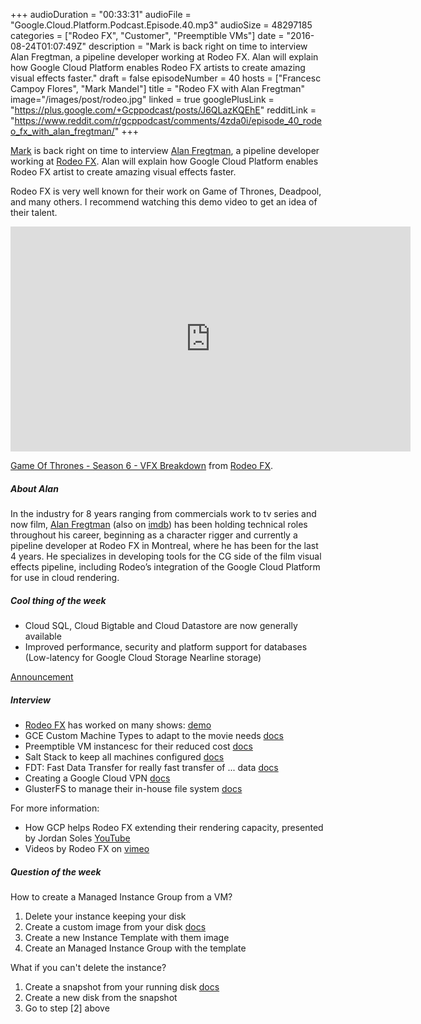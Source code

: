 +++
audioDuration = "00:33:31"
audioFile = "Google.Cloud.Platform.Podcast.Episode.40.mp3"
audioSize = 48297185
categories = ["Rodeo FX", "Customer", "Preemptible VMs"]
date = "2016-08-24T01:07:49Z"
description = "Mark is back right on time to interview Alan Fregtman, a pipeline developer working at Rodeo FX. Alan will explain how Google Cloud Platform enables Rodeo FX artists to create amazing visual effects faster."
draft = false
episodeNumber = 40
hosts = ["Francesc Campoy Flores", "Mark Mandel"]
title = "Rodeo FX with Alan Fregtman"
image="/images/post/rodeo.jpg"
linked = true
googlePlusLink = "https://plus.google.com/+Gcppodcast/posts/J6QLazKQEhE"
redditLink = "https://www.reddit.com/r/gcppodcast/comments/4zda0i/episode_40_rodeo_fx_with_alan_fregtman/"
+++

[Mark](https://twitter.com/Neurotic) is back right on time to interview
[Alan Fregtman](http://twitter.com/alanwritescode), a pipeline developer working at
[Rodeo FX](http://www.rodeofx.com/en/home).
Alan will explain how Google Cloud Platform enables Rodeo FX artist to create amazing visual effects faster.

Rodeo FX is very well known for their work on Game of Thrones, Deadpool, and many others.
I recommend watching this demo video to get an idea of their talent.

<iframe src="https://player.vimeo.com/video/175620233" width="640" height="360" frameborder="0" webkitallowfullscreen mozallowfullscreen allowfullscreen></iframe>
<p><a href="https://vimeo.com/175620233">Game Of Thrones - Season 6 - VFX Breakdown</a> from <a href="https://vimeo.com/rodeofx">Rodeo FX</a>.</p>

<!--more-->

##### About Alan

In the industry for 8 years ranging from commercials work to tv series and now film,
[Alan Fregtman](http://twitter.com/alanwritescode) (also on [imdb](http://www.imdb.com/name/nm4729415/))
has been holding technical roles throughout his career, beginning as a character
rigger and currently a pipeline developer at Rodeo FX in Montreal, where he has
been for the last 4 years. He specializes in developing tools for the CG side of
the film visual effects pipeline, including Rodeo’s integration of the Google
Cloud Platform for use in cloud rendering.

##### Cool thing of the week

- Cloud SQL, Cloud Bigtable and Cloud Datastore are now generally available
- Improved performance, security and platform support for databases (Low-latency for Google Cloud Storage Nearline storage)

[Announcement](https://cloudplatform.googleblog.com/2016/08/why-Google-Cloud-Platform-is-ready-for-your-enterprise-database-workloads.html)

##### Interview

- [Rodeo FX](http://www.rodeofx.com/en/home) has worked on many shows: [demo](https://vimeo.com/175620233)
- GCE Custom Machine Types to adapt to the movie needs [docs](https://cloud.google.com/compute/docs/machine-types#custom_machine_types)
- Preemptible VM instancesc for their reduced cost [docs](https://cloud.google.com/compute/docs/instances/preemptible)
- Salt Stack to keep all machines configured [docs](https://saltstack.com/)
- FDT: Fast Data Transfer for really fast transfer of ... data [docs](http://monalisa.cern.ch/FDT/)
- Creating a Google Cloud VPN [docs](https://cloud.google.com/compute/docs/vpn/creating-vpns)
- GlusterFS to manage their in-house file system [docs](https://www.gluster.org)

For more information:

- How GCP helps Rodeo FX extending their rendering capacity, presented by Jordan Soles [YouTube](https://www.youtube.com/watch?v=bPg4qYMhDWo)
- Videos by Rodeo FX on [vimeo](https://vimeo.com/rodeofx/videos)

##### Question of the week

How to create a Managed Instance Group from a VM?

1. Delete your instance keeping your disk
1. Create a custom image from your disk [docs](https://cloud.google.com/compute/docs/images/create-delete-deprecate-private-images)
1. Create a new Instance Template with them image
1. Create an Managed Instance Group with the template

What if you can't delete the instance?

1. Create a snapshot from your running disk [docs](https://cloud.google.com/compute/docs/disks/create-snapshots)
1. Create a new disk from the snapshot
1. Go to step [2] above